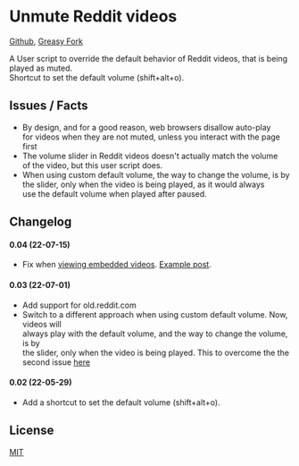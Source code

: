 # Unmute Reddit videos

[Github](https://github.com/FlowerForWar/unmute.reddit.videos), [Greasy Fork](https://greasyfork.org/en/scripts/445557-unmute-reddit-videos)

A User script to override the default behavior of Reddit videos, that is being played as muted.  
Shortcut to set the default volume (shift+alt+o).

## Issues / Facts

- By design, and for a good reason, web browsers disallow auto-play  
  for videos when they are not muted, unless you interact with the page first
- The volume slider in Reddit videos doesn't actually match the volume  
  of the video, but this user script does.
- When using custom default volume, the way to change the volume, is by  
  the slider, only when the video is being played, as it would always  
  use the default volume when played after paused.

## Changelog

#### 0.04 (22-07-15)

- Fix when [viewing embedded videos](https://www.reddit.com/r/firefox/comments/uxvyc1/comment/ifu464u/?utm_source=reddit&utm_medium=web2x&context=3). [Example post](https://www.reddit.com/r/NameThatSong/comments/vx2gso/genre_soft_piano_solo_maybe_from_a_video_game_or/).

#### 0.03 (22-07-01)

- Add support for old.reddit.com
- Switch to a different approach when using custom default volume. Now, videos will  
  always play with the default volume, and the way to change the volume, is by  
  the slider, only when the video is being played. This to overcome the the second issue [here](https://github.com/FlowerForWar/unmute.reddit.videos/blob/1540157ccb92aabd671ac2568d820b4faaba60e6/README.md)

#### 0.02 (22-05-29)

- Add a shortcut to set the default volume (shift+alt+o).

## License

[MIT](https://github.com/FlowerForWar/unmute.reddit.videos/blob/main/LICENSE)
